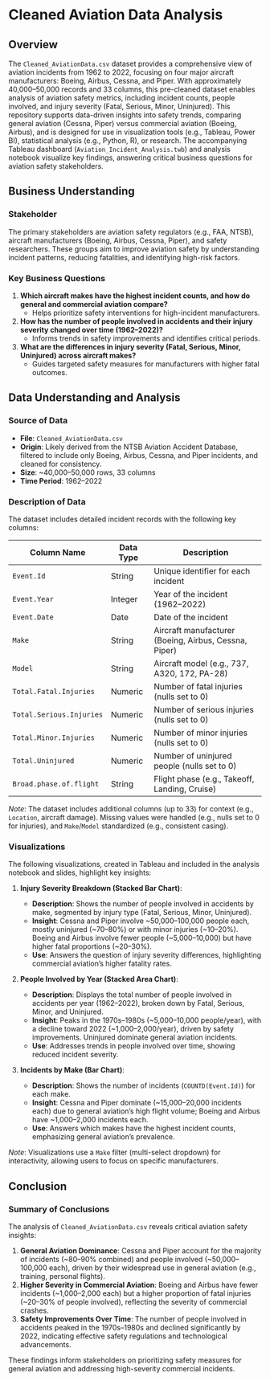 # Cleaned Aviation Data Analysis

## Overview
The `Cleaned_AviationData.csv` dataset provides a comprehensive view of aviation incidents from 1962 to 2022, focusing on four major aircraft manufacturers: Boeing, Airbus, Cessna, and Piper. With approximately 40,000–50,000 records and 33 columns, this pre-cleaned dataset enables analysis of aviation safety metrics, including incident counts, people involved, and injury severity (Fatal, Serious, Minor, Uninjured). This repository supports data-driven insights into safety trends, comparing general aviation (Cessna, Piper) versus commercial aviation (Boeing, Airbus), and is designed for use in visualization tools (e.g., Tableau, Power BI), statistical analysis (e.g., Python, R), or research. The accompanying Tableau dashboard (`Aviation_Incident_Analysis.twb`) and analysis notebook visualize key findings, answering critical business questions for aviation safety stakeholders.

## Business Understanding
### Stakeholder
The primary stakeholders are aviation safety regulators (e.g., FAA, NTSB), aircraft manufacturers (Boeing, Airbus, Cessna, Piper), and safety researchers. These groups aim to improve aviation safety by understanding incident patterns, reducing fatalities, and identifying high-risk factors.

### Key Business Questions
1. **Which aircraft makes have the highest incident counts, and how do general and commercial aviation compare?**
   - Helps prioritize safety interventions for high-incident manufacturers.
2. **How has the number of people involved in accidents and their injury severity changed over time (1962–2022)?**
   - Informs trends in safety improvements and identifies critical periods.
3. **What are the differences in injury severity (Fatal, Serious, Minor, Uninjured) across aircraft makes?**
   - Guides targeted safety measures for manufacturers with higher fatal outcomes.

## Data Understanding and Analysis
### Source of Data
- **File**: `Cleaned_AviationData.csv`
- **Origin**: Likely derived from the NTSB Aviation Accident Database, filtered to include only Boeing, Airbus, Cessna, and Piper incidents, and cleaned for consistency.
- **Size**: ~40,000–50,000 rows, 33 columns
- **Time Period**: 1962–2022

### Description of Data
The dataset includes detailed incident records with the following key columns:

| Column Name               | Data Type | Description                                      |
|---------------------------|-----------|--------------------------------------------------|
| `Event.Id`                | String    | Unique identifier for each incident              |
| `Event.Year`              | Integer   | Year of the incident (1962–2022)                |
| `Event.Date`              | Date      | Date of the incident                            |
| `Make`                    | String    | Aircraft manufacturer (Boeing, Airbus, Cessna, Piper) |
| `Model`                   | String    | Aircraft model (e.g., 737, A320, 172, PA-28)    |
| `Total.Fatal.Injuries`    | Numeric   | Number of fatal injuries (nulls set to 0)       |
| `Total.Serious.Injuries`  | Numeric   | Number of serious injuries (nulls set to 0)     |
| `Total.Minor.Injuries`    | Numeric   | Number of minor injuries (nulls set to 0)       |
| `Total.Uninjured`         | Numeric   | Number of uninjured people (nulls set to 0)     |
| `Broad.phase.of.flight`   | String    | Flight phase (e.g., Takeoff, Landing, Cruise)   |

*Note*: The dataset includes additional columns (up to 33) for context (e.g., `Location`, aircraft damage). Missing values were handled (e.g., nulls set to 0 for injuries), and `Make`/`Model` standardized (e.g., consistent casing).

### Visualizations
The following visualizations, created in Tableau and included in the analysis notebook and slides, highlight key insights:

1. **Injury Severity Breakdown (Stacked Bar Chart)**:
   - **Description**: Shows the number of people involved in accidents by make, segmented by injury type (Fatal, Serious, Minor, Uninjured).
   - **Insight**: Cessna and Piper involve ~50,000–100,000 people each, mostly uninjured (~70–80%) or with minor injuries (~10–20%). Boeing and Airbus involve fewer people (~5,000–10,000) but have higher fatal proportions (~20–30%).
   - **Use**: Answers the question of injury severity differences, highlighting commercial aviation’s higher fatality rates.

2. **People Involved by Year (Stacked Area Chart)**:
   - **Description**: Displays the total number of people involved in accidents per year (1962–2022), broken down by Fatal, Serious, Minor, and Uninjured.
   - **Insight**: Peaks in the 1970s–1980s (~5,000–10,000 people/year), with a decline toward 2022 (~1,000–2,000/year), driven by safety improvements. Uninjured dominate general aviation incidents.
   - **Use**: Addresses trends in people involved over time, showing reduced incident severity.

3. **Incidents by Make (Bar Chart)**:
   - **Description**: Shows the number of incidents (`COUNTD(Event.Id)`) for each make.
   - **Insight**: Cessna and Piper dominate (~15,000–20,000 incidents each) due to general aviation’s high flight volume; Boeing and Airbus have ~1,000–2,000 incidents each.
   - **Use**: Answers which makes have the highest incident counts, emphasizing general aviation’s prevalence.

*Note*: Visualizations use a `Make` filter (multi-select dropdown) for interactivity, allowing users to focus on specific manufacturers.

## Conclusion
### Summary of Conclusions
The analysis of `Cleaned_AviationData.csv` reveals critical aviation safety insights:
1. **General Aviation Dominance**: Cessna and Piper account for the majority of incidents (~80–90% combined) and people involved (~50,000–100,000 each), driven by their widespread use in general aviation (e.g., training, personal flights).
2. **Higher Severity in Commercial Aviation**: Boeing and Airbus have fewer incidents (~1,000–2,000 each) but a higher proportion of fatal injuries (~20–30% of people involved), reflecting the severity of commercial crashes.
3. **Safety Improvements Over Time**: The number of people involved in accidents peaked in the 1970s–1980s and declined significantly by 2022, indicating effective safety regulations and technological advancements.

These findings inform stakeholders on prioritizing safety measures for general aviation and addressing high-severity commercial incidents.
